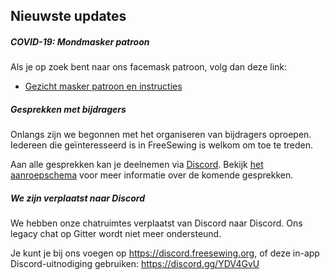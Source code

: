 ---
---

## Nieuwste updates

##### COVID-19: Mondmasker patroon

Als je op zoek bent naar ons facemask patroon, volg dan deze link:

 - [Gezicht masker patroon en instructies](/blog/facemask-frenzy)


##### Gesprekken met bijdragers

Onlangs zijn we begonnen met het organiseren van bijdragers oproepen. Iedereen die geïnteresseerd is in FreeSewing is welkom om toe te treden.

Aan alle gesprekken kan je deelnemen via [Discord](https://discord.freesewing.org/). Bekijk [het aanroepschema](/community/calls/) voor meer informatie over de komende gesprekken.

##### We zijn verplaatst naar Discord

We hebben onze chatruimtes verplaatst van Discord naar Discord. Ons legacy chat op Gitter wordt niet meer ondersteund.

Je kunt je bij ons voegen op https://discord.freesewing.org, of deze in-app Discord-uitnodiging gebruiken: https://discord.gg/YDV4GvU

